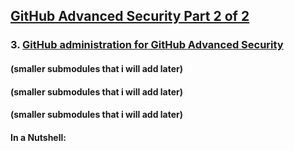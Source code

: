 ## [GitHub Advanced Security Part 2 of 2](https://learn.microsoft.com/en-us/training/paths/github-advanced-security-2/)

### 3. [GitHub administration for GitHub Advanced Security](https://learn.microsoft.com/en-us/training/modules/github-administration-github-advanced-security/)

#### (smaller submodules that i will add later)
#### (smaller submodules that i will add later)
#### (smaller submodules that i will add later)

#### In a Nutshell:

